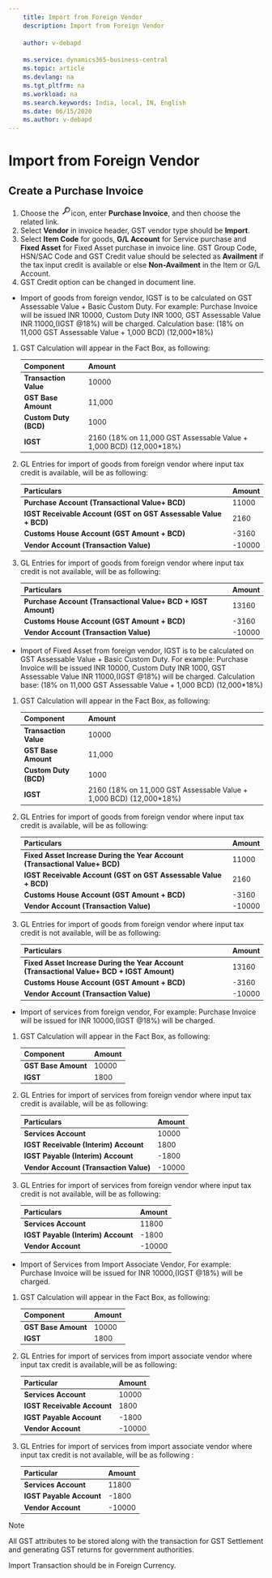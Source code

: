 ```yaml
---
    title: Import from Foreign Vendor
    description: Import from Foreign Vendor

    author: v-debapd

    ms.service: dynamics365-business-central
    ms.topic: article
    ms.devlang: na
    ms.tgt_pltfrm: na
    ms.workload: na
    ms.search.keywords: India, local, IN, English
    ms.date: 06/15/2020
    ms.author: v-debapd
---
```

# Import from Foreign Vendor

## Create a Purchase Invoice

1. Choose the ![img](image/search.jpg)icon, enter **Purchase Invoice**, and then choose the related link.
2. Select **Vendor** in invoice header, GST vendor type should be **Import**.
3. Select **Item Code** for goods, **G/L Account** for Service purchase and **Fixed Asset** for Fixed Asset purchase in invoice line. GST Group Code, HSN/SAC Code and GST Credit value should be selected as **Availment** if the tax input credit is available or else **Non-Availment** in the Item or G/L Account.
4. GST Credit option can be changed in document line.

- Import of goods from foreign vendor, IGST is to be calculated on GST Assessable Value + Basic Custom Duty. For example: Purchase Invoice will be issued INR 10000, Custom Duty INR 1000, GST Assessable Value INR 11000,(IGST @18%) will be charged. Calculation base: (18% on 11,000 GST Assessable Value + 1,000 BCD) (12,000*18%)

1. GST Calculation will appear in the Fact Box, as following:
    
    |Component|Amount|
    |----------------------------------|---------------------------------------|  
    |**Transaction Value**|10000|
    |**GST Base Amount**|11,000|
    |**Custom Duty (BCD)**|1000|  
    |**IGST**|2160 (18% on 11,000 GST Assessable Value + 1,000 BCD) (12,000*18%)|  


2. GL Entries for import of goods from foreign vendor where input tax credit is available, will be as following:
    
    |Particulars|Amount|
    |----------------------------------|---------------------------------------|  
    |**Purchase Account (Transactional Value+ BCD)**|11000|  
    |**IGST Receivable Account (GST on GST Assessable Value + BCD)**|2160| 
    |**Customs House Account (GST Amount + BCD)**|-3160|
    |**Vendor Account (Transaction Value)**|-10000|

3. GL Entries for import of goods from foreign vendor where input tax credit is not available, will be as following:
    
    |Particulars|Amount|
    |----------------------------------|---------------------------------------|  
    |**Purchase Account (Transactional Value+ BCD + IGST Amount)**|13160|  
    |**Customs House Account (GST Amount + BCD)**|-3160|
    |**Vendor Account (Transaction Value)**|-10000|


- Import of Fixed Asset from foreign vendor, IGST is to be calculated on GST Assessable Value + Basic Custom Duty. For example: Purchase Invoice will be issued INR 10000, Custom Duty INR 1000, GST Assessable Value INR 11000,(IGST @18%) will be charged. Calculation base: (18% on 11,000 GST Assessable Value + 1,000 BCD) (12,000*18%)

1. GST Calculation will appear in the Fact Box, as following:
    
    |Component|Amount|
    |----------------------------------|---------------------------------------|  
    |**Transaction Value**|10000|
    |**GST Base Amount**|11,000|
    |**Custom Duty (BCD)**|1000|  
    |**IGST**|2160 (18% on 11,000 GST Assessable Value + 1,000 BCD) (12,000*18%)|  

2. GL Entries for import of goods from foreign vendor where input tax credit is available, will be as following:
    
    |Particulars|Amount|
    |----------------------------------|---------------------------------------|  
    |**Fixed Asset Increase During the Year Account (Transactional Value+ BCD)**|11000|  
    |**IGST Receivable Account (GST on GST Assessable Value + BCD)**|2160| 
    |**Customs House Account (GST Amount + BCD)**|-3160|
    |**Vendor Account (Transaction Value)**|-10000|

3. GL Entries for import of goods from foreign vendor where input tax credit is not available, will be as following:
    
    |Particulars|Amount|
    |----------------------------------|---------------------------------------|  
    |**Fixed Asset Increase During the Year Account (Transactional Value+ BCD + IGST Amount)**|13160|  
    |**Customs House Account (GST Amount + BCD)**|-3160|
    |**Vendor Account (Transaction Value)**|-10000|


- Import of services from foreign vendor, For example: Purchase Invoice will be issued for INR 10000,(IGST @18%) will be charged.

1. GST Calculation will appear in the Fact Box, as following:
    
    |Component|Amount|
    |----------------------------------|---------------------------------------|  
    |**GST Base Amount**|10000|
    |**IGST**|1800|  

2. GL Entries for import of services from foreign vendor where input tax credit is available, will be as following:
    
    |Particulars|Amount|
    |----------------------------------|---------------------------------------|  
    |**Services Account**|10000|  
    |**IGST Receivable (Interim) Account**|1800|
    |**IGST Payable (Interim) Account**|-1800|
    |**Vendor Account (Transaction Value)**|-10000|

3. GL Entries for import of services from foreign vendor where input tax credit is not available, will be as following:
    
    |Particulars|Amount|
    |----------------------------------|---------------------------------------|  
    |**Services Account**|11800|  
    |**IGST Payable (Interim) Account**|-1800|
    |**Vendor Account**|-10000|


- Import of Services from Import Associate Vendor, For example: Purchase Invoice will be issued for INR 10000,(IGST @18%) will be charged.

1. GST Calculation will appear in the Fact Box, as following:
    
    |Component|Amount|
    |----------------------------------|---------------------------------------|  
    |**GST Base Amount**|10000|
    |**IGST**|1800|

2. GL Entries for import of services from import associate vendor where input tax credit is available,will be as following:
    
    |Particular|Amount|
    |----------------------------------|---------------------------------------|  
    |**Services Account**|10000|  
    |**IGST Receivable Account**|1800|
    |**IGST Payable Account**|-1800|
    |**Vendor Account**|-10000|

3. GL Entries for import of services from import associate vendor where input tax credit is not available, will be as following :
    
    |Particular|Amount|
    |----------------------------------|---------------------------------------|  
    |**Services Account**|11800|  
    |**IGST Payable Account**|-1800|
    |**Vendor Account**|-10000|

> [!NOTE]
> All GST attributes to be stored along with the transaction for GST Settlement and generating GST returns for government authorities.
>
> Import Transaction should be in Foreign Currency.